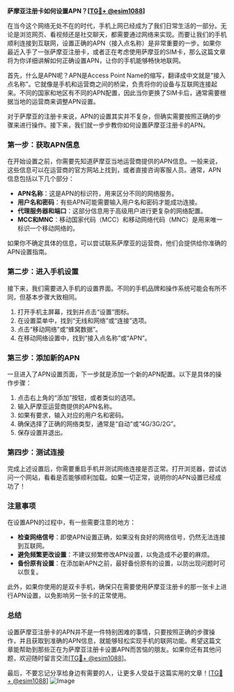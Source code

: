 **萨摩亚注册卡如何设置APN？[[TG💪+ @esim1088](https://t.me/s/esim1088)]**

在当今这个网络无处不在的时代，手机上网已经成为了我们日常生活的一部分。无论是浏览网页、看视频还是社交聊天，都需要通过网络来实现。而要让我们的手机顺利连接到互联网，设置正确的APN（接入点名称）是非常重要的一步。如果你最近入手了一张萨摩亚注册卡，或者正在考虑使用萨摩亚的SIM卡，那么这篇文章将为你详细讲解如何正确设置APN，让你的手机能够畅快地联网。

首先，什么是APN呢？APN是Access Point Name的缩写，翻译成中文就是“接入点名称”。它就像是手机和运营商之间的桥梁，负责将你的设备与互联网连接起来。不同的国家和地区有不同的APN配置，因此当你更换了SIM卡后，通常需要根据当地的运营商来调整APN设置。

对于萨摩亚的注册卡来说，APN的设置其实并不复杂，但确实需要按照正确的步骤来进行操作。接下来，我们就一步步教你如何设置萨摩亚注册卡的APN。

### 第一步：获取APN信息

在开始设置之前，你需要先知道萨摩亚当地运营商提供的APN信息。一般来说，这些信息可以在运营商的官方网站上找到，或者直接咨询客服人员。通常，APN信息包括以下几个部分：

- **APN名称**：这是APN的标识符，用来区分不同的网络服务。
- **用户名和密码**：有些APN可能需要输入用户名和密码才能成功连接。
- **代理服务器和端口**：这部分信息用于高级用户进行更复杂的网络配置。
- **MCC和MNC**：移动国家代码（MCC）和移动网络代码（MNC）是用来唯一标识一个移动网络的。

如果你不确定具体的信息，可以尝试联系萨摩亚的运营商，他们会提供给你准确的APN设置指南。

### 第二步：进入手机设置

接下来，我们需要进入手机的设置界面。不同的手机品牌和操作系统可能会有所不同，但基本步骤大致相同。

1. 打开手机主屏幕，找到并点击“设置”图标。
2. 在设置菜单中，找到“无线和网络”或“连接”选项。
3. 点击“移动网络”或“蜂窝数据”。
4. 在移动网络设置中，找到“接入点名称”或“APN”。

### 第三步：添加新的APN

一旦进入了APN设置页面，下一步就是添加一个新的APN配置。以下是具体的操作步骤：

1. 点击右上角的“添加”按钮，或者类似的选项。
2. 输入萨摩亚运营商提供的APN名称。
3. 如果有要求，输入对应的用户名和密码。
4. 确保选择了正确的网络类型，通常是“自动”或“4G/3G/2G”。
5. 保存设置并退出。

### 第四步：测试连接

完成上述设置后，你需要重启手机并测试网络连接是否正常。打开浏览器，尝试访问一个网站，看看是否能够顺利加载。如果一切正常，说明你的APN设置已经成功了！

### 注意事项

在设置APN的过程中，有一些需要注意的地方：

- **检查网络信号**：即使APN设置正确，如果没有良好的网络信号，仍然无法连接到互联网。
- **避免频繁更改设置**：不建议频繁修改APN设置，以免造成不必要的麻烦。
- **备份原有设置**：在添加新APN之前，最好备份原有的设置，以防出现问题时可以恢复。

此外，如果你使用的是双卡手机，确保只在需要使用萨摩亚注册卡的那一张卡上进行APN设置，以免影响另一张卡的正常使用。

### 总结

设置萨摩亚注册卡的APN并不是一件特别困难的事情，只要按照正确的步骤操作，并且获取到准确的APN信息，就能够轻松实现手机的联网功能。希望这篇文章能帮助到那些正在为萨摩亚注册卡设置APN而苦恼的朋友。如果你还有其他问题，欢迎随时留言交流[[TG💪+ @esim1088](https://t.me/s/esim1088)]。

最后，不要忘记分享给身边有需要的人，让更多人受益于这篇实用的文章！[[TG💪+ @esim1088](https://t.me/s/esim1088)] ![Image](https://i.postimg.cc/4NQfJmqS/Snipaste-2025-05-13-00-14-12.png)
